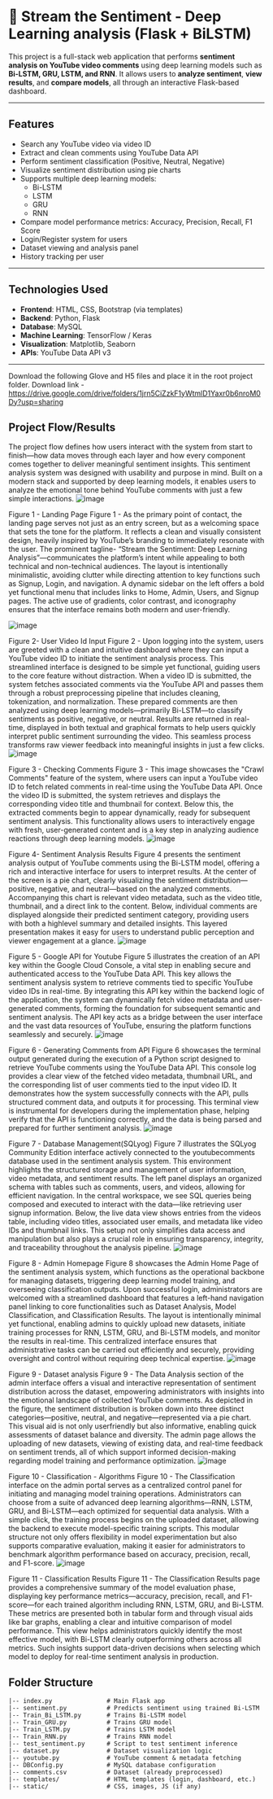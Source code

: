 # 🎯 Stream the Sentiment - Deep Learning analysis (Flask + BiLSTM)

This project is a full-stack web application that performs **sentiment analysis on YouTube video comments** using deep learning models such as **Bi-LSTM, GRU, LSTM, and RNN**. It allows users to **analyze sentiment**, **view results**, and **compare models**, all through an interactive Flask-based dashboard.

---

## Features

- Search any YouTube video via video ID
- Extract and clean comments using YouTube Data API
- Perform sentiment classification (Positive, Neutral, Negative)
- Visualize sentiment distribution using pie charts
- Supports multiple deep learning models:
  - Bi-LSTM
  - LSTM
  - GRU
  - RNN
- Compare model performance metrics: Accuracy, Precision, Recall, F1 Score
- Login/Register system for users
- Dataset viewing and analysis panel
- History tracking per user

---

## Technologies Used

- **Frontend**: HTML, CSS, Bootstrap (via templates)
- **Backend**: Python, Flask
- **Database**: MySQL
- **Machine Learning**: TensorFlow / Keras
- **Visualization**: Matplotlib, Seaborn
- **APIs**: YouTube Data API v3

---
Download the following Glove and H5 files and place it in the root project folder. 
Download link - https://drive.google.com/drive/folders/1jrn5CiZzkF1yWtmlD1Yaxr0b6nroM0Dy?usp=sharing

## Project Flow/Results 
   
The project flow defines how users interact with the system from start to finish—how data moves through each layer and how every component comes together to deliver meaningful sentiment insights. 
This sentiment analysis system was designed with usability and purpose in mind. Built on a modern stack and supported by deep learning models, it enables users to analyze the emotional tone behind YouTube comments with just a few simple interactions. 
 ![image](https://github.com/user-attachments/assets/88f628c4-f8e9-49c5-a536-3894e9a1b0a5)

  
Figure 1 - Landing Page 
Figure 1 - As the primary point of contact, the landing page serves not just as an entry screen, but as a welcoming space that sets the tone for the platform. It reflects a clean and visually consistent design, heavily inspired by YouTube’s branding to immediately resonate with the user. The prominent tagline- “Stream the Sentiment: Deep Learning Analysis”—communicates the platform’s intent while appealing to both technical and non-technical audiences. 
The layout is intentionally minimalistic, avoiding clutter while directing attention to key functions such as Signup, Login, and navigation. A dynamic sidebar on the left offers a bold yet functional menu that includes links to Home, Admin, Users, and Signup pages. The active use of gradients, color contrast, and iconography ensures that the interface remains both modern and user-friendly. 
 
  ![image](https://github.com/user-attachments/assets/3f9080a0-8c29-40ab-b557-6551f590897d)

Figure 2- User Video Id Input 
Figure 2 - Upon logging into the system, users are greeted with a clean and intuitive dashboard where they can input a YouTube video ID to initiate the sentiment analysis process. This streamlined interface is designed to be simple yet functional, guiding users to the core feature without distraction. When a video ID is submitted, the system fetches associated comments via the YouTube API and passes them through a robust preprocessing pipeline that includes cleaning, tokenization, and normalization. These prepared comments are then analyzed using deep learning models—primarily Bi-LSTM—to classify sentiments as positive, negative, or neutral. Results are returned in real-time, displayed in both textual and graphical formats to help users quickly interpret public sentiment surrounding the video. This seamless process transforms raw viewer feedback into meaningful insights in just a few clicks. 
  ![image](https://github.com/user-attachments/assets/20ebe729-8309-402e-9b00-40a398e497db)

Figure 3 - Checking Comments 
Figure 3 - This image showcases the "Crawl Comments" feature of the system, where users can input a YouTube video ID to fetch related comments in real-time using the YouTube Data API. Once the video ID is submitted, the system retrieves and displays the corresponding video title and thumbnail for context. Below this, the extracted comments begin to appear dynamically, ready for subsequent sentiment analysis. This functionality allows users to interactively engage with fresh, user-generated content and is a key step in analyzing audience reactions through deep learning models. 
  ![image](https://github.com/user-attachments/assets/a2ea12dc-4ef9-45f2-95a2-bb9aef22b52d)

Figure 4- Sentiment Analysis Results 
Figure 4 presents the sentiment analysis output of YouTube comments using the Bi-LSTM model, offering a rich and interactive interface for users to interpret results. At the center of the screen is a pie chart, clearly visualizing the sentiment distribution—positive, negative, and neutral—based on the analyzed comments. Accompanying this chart is relevant video metadata, such as the video title, thumbnail, and a direct link to the content. Below, individual comments are displayed alongside their predicted sentiment category, providing users with both a highlevel summary and detailed insights. This layered presentation makes it easy for users to understand public perception and viewer engagement at a glance. 
  ![image](https://github.com/user-attachments/assets/67f3310f-26cb-4935-acc3-b57ce979194e)

Figure 5 - Google API for Youtube 
Figure 5 illustrates the creation of an API key within the Google Cloud Console, a vital step in enabling secure and authenticated access to the YouTube Data API. This key allows the sentiment analysis system to retrieve comments tied to specific YouTube video IDs in real-time. By integrating this API key within the backend logic of the application, the system can dynamically fetch video metadata and user-generated comments, forming the foundation for subsequent semantic and sentiment analysis. The API key acts as a bridge between the user interface and the vast data resources of YouTube, ensuring the platform functions seamlessly and securely. 
  ![image](https://github.com/user-attachments/assets/8bc6a001-c11f-4f2f-b5f7-d61fb6e99bfa)

Figure 6 - Generating Comments from API 
Figure 6 showcases the terminal output generated during the execution of a Python script designed to retrieve YouTube comments using the YouTube Data API. This console log provides a clear view of the fetched video metadata, thumbnail URL, and the corresponding list of user comments tied to the input video ID. It demonstrates how the system successfully connects with the API, pulls structured comment data, and outputs it for processing. This terminal view is instrumental for developers during the implementation phase, helping verify that the API is functioning correctly, and the data is being parsed and prepared for further sentiment analysis. 
  ![image](https://github.com/user-attachments/assets/4bf78904-2c27-433c-ae57-b98ba766fea2)

Figure 7 - Database Management(SQLyog) 
Figure 7 illustrates the SQLyog Community Edition interface actively connected to the youtubecomments database used in the sentiment analysis system. This environment highlights the structured storage and management of user information, video metadata, and sentiment results. The left panel displays an organized schema with tables such as comments, users, and videos, allowing for efficient navigation. In the central workspace, we see SQL queries being composed and executed to interact with the data—like retrieving user signup information. Below, the live data view shows entries from the videos table, including video titles, associated user emails, and metadata like video IDs and thumbnail links. This setup not only simplifies data access and manipulation but also plays a crucial role in ensuring transparency, integrity, and traceability throughout the analysis pipeline. 
  ![image](https://github.com/user-attachments/assets/ef04af48-0a0a-492d-9bf5-783df8354334)

Figure 8 - Admin Homepage 
Figure 8 showcases the Admin Home Page of the sentiment analysis system, which functions as the operational backbone for managing datasets, triggering deep learning model training, and overseeing classification outputs. Upon successful login, administrators are welcomed with a streamlined dashboard that features a left-hand navigation panel linking to core functionalities such as Dataset Analysis, Model Classification, and Classification Results. The layout is intentionally minimal yet functional, enabling admins to quickly upload new datasets, initiate training processes for RNN, LSTM, GRU, and Bi-LSTM models, and monitor the results in real-time. This centralized interface ensures that administrative tasks can be carried out efficiently and securely, providing oversight and control without requiring deep technical expertise. 
 ![image](https://github.com/user-attachments/assets/3222b820-9d5d-4469-838d-3e1c32fd70f4)
 
Figure 9 - Dataset analysis 
Figure 9 - The Data Analysis section of the admin interface offers a visual and interactive representation of sentiment distribution across the dataset, empowering administrators with insights into the emotional landscape of collected YouTube comments. As depicted in the figure, the sentiment distribution is broken down into three distinct categories—positive, neutral, and negative—represented via a pie chart. This visual aid is not only userfriendly but also informative, enabling quick assessments of dataset balance and diversity. The admin page allows the uploading of new datasets, viewing of existing data, and real-time feedback on sentiment trends, all of which support informed decision-making regarding model training and performance optimization. 
  ![image](https://github.com/user-attachments/assets/4318a142-7ff3-46bd-9064-b807158debe8)

Figure 10 - Classification - Algorithms 
Figure 10 - The Classification interface on the admin portal serves as a centralized control panel for initiating and managing model training operations. Administrators can choose from a suite of advanced deep learning algorithms—RNN, LSTM, GRU, and Bi-LSTM—each optimized for sequential data analysis. With a simple click, the training process begins on the uploaded dataset, allowing the backend to execute model-specific training scripts. This modular structure not only offers flexibility in model experimentation but also supports comparative evaluation, making it easier for administrators to benchmark algorithm performance based on accuracy, precision, recall, and F1-score. 
  ![image](https://github.com/user-attachments/assets/b5894ad3-ebc5-4684-a517-f7bc3afad2a6)

Figure 11 - Classification Results 
Figure 11 - The Classification Results page provides a comprehensive summary of the model evaluation phase, displaying key performance metrics—accuracy, precision, recall, and F1-score—for each trained algorithm including RNN, LSTM, GRU, and Bi-LSTM. These metrics are presented both in tabular form and through visual aids like bar graphs, enabling a clear and intuitive comparison of model performance. This view helps administrators quickly identify the most effective model, with Bi-LSTM clearly outperforming others across all metrics. Such insights support data-driven decisions when selecting which model to deploy for real-time sentiment analysis in production.


## Folder Structure

```plaintext
|-- index.py               # Main Flask app
|-- sentiment.py           # Predicts sentiment using trained Bi-LSTM
|-- Train_Bi_LSTM.py       # Trains Bi-LSTM model
|-- Train_GRU.py           # Trains GRU model
|-- Train_LSTM.py          # Trains LSTM model
|-- Train_RNN.py           # Trains RNN model
|-- test_sentiment.py      # Script to test sentiment inference
|-- dataset.py             # Dataset visualization logic
|-- youtube.py             # YouTube comment & metadata fetching
|-- DBConfig.py            # MySQL database configuration
|-- comments.csv           # Dataset (already preprocessed)
|-- templates/             # HTML templates (login, dashboard, etc.)
|-- static/                # CSS, images, JS (if any)


